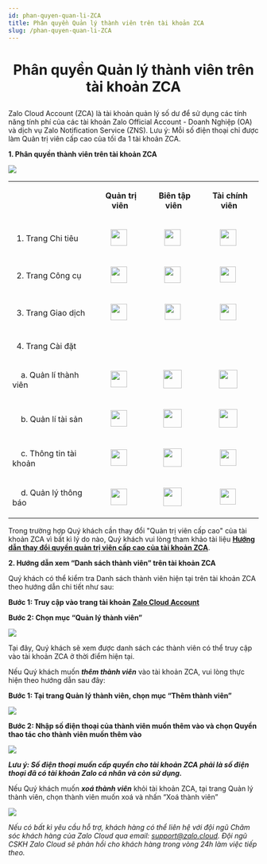 ```yaml
---
id: phan-quyen-quan-li-ZCA
title: Phân quyền Quản lý thành viên trên tài khoản ZCA
slug: /phan-quyen-quan-li-ZCA
---
```


# <p align="center">Phân quyền Quản lý thành viên trên tài khoản ZCA</p>

Zalo Cloud Account (ZCA) là tài khoản quản lý số dư để sử dụng các tính năng tính phí của các tài khoản Zalo Official Account - Doanh Nghiệp (OA) và dịch vụ Zalo Notification Service (ZNS). Lưu ý: Mỗi số điện thoại chỉ được làm Quản trị viên cấp cao của tối đa 1 tài khoản ZCA.

**1. Phân quyền thành viên trên tài khoản ZCA**

<p style={{ textAlign: "center" }}>
  <img src="https://stc-oa.zdn.vn/uploads/2024/09/22/bdcd27f2eb655ba929cf7d83cb28e7f2.png" />
</p>

<table>
  <tbody>
    <tr>
      <td>
        <p style="margin-left:0px;">&nbsp;</p>
      </td>
      <td>
        <p style="margin-left:0px;text-align:center;">
          <strong>Quản trị viên&nbsp;</strong>
        </p>
      </td>
      <td>
        <p style="margin-left:0px;text-align:center;">
          <strong>Biên tập viên&nbsp;</strong>
        </p>
      </td>
      <td>
        <p style="margin-left:0px;text-align:center;">
          <strong>Tài chính viên&nbsp;</strong>
        </p>
      </td>
    </tr>
    <tr>
      <td>
        <p style="margin-left:0px;">&nbsp; 1. Trang Chi tiêu&nbsp;</p>
      </td>
      <td>
        <p style="margin-left:0px;text-align:center;">
          <img
            class="image_resized"
            style="width:33px;"
            src="https://stc-oa.zdn.vn/uploads/9fd7f853937e4a15936125e6533f7f8d.png"
          />
          &nbsp;
        </p>
      </td>
      <td>
        <p style="margin-left:0px;text-align:center;">
          <img
            class="image_resized"
            style="width:33px;"
            src="https://stc-oa.zdn.vn/uploads/4f9d2a1baa6d4be6b8286c4bcb80dabb.png"
          />
          &nbsp;
        </p>
      </td>
      <td>
        <p style="margin-left:0px;text-align:center;">
          <img
            class="image_resized"
            style="width:33px;"
            src="https://stc-oa.zdn.vn/uploads/a308b2248ad2ad801cb41633f0addc91.png"
          />
          &nbsp;
        </p>
      </td>
    </tr>
    <tr>
      <td>
        <p style="margin-left:0px;">&nbsp; 2. Trang Công cụ&nbsp;</p>
      </td>
      <td>
        <p style="margin-left:0px;text-align:center;">
          <img
            class="image_resized"
            style="width:33px;"
            src="https://stc-oa.zdn.vn/uploads/23743bef16f5219a150f40d8cf86ab81.png"
          />
          &nbsp;
        </p>
      </td>
      <td>
        <p style="margin-left:0px;text-align:center;">
          <img
            class="image_resized"
            style="width:33px;"
            src="https://stc-oa.zdn.vn/uploads/aa24725fb50f2a2d2018fb3194eedf90.png"
          />
          &nbsp;
        </p>
      </td>
      <td>
        <p style="margin-left:0px;text-align:center;">
          <img
            class="image_resized"
            style="width:32px;"
            src="https://stc-oa.zdn.vn/uploads/60561b029e949a0823aa6233da248d59.png"
          />
          &nbsp;
        </p>
      </td>
    </tr>
    <tr>
      <td>
        <p style="margin-left:0px;">&nbsp; 3. Trang Giao dịch&nbsp;</p>
      </td>
      <td>
        <p style="margin-left:0px;text-align:center;">
          <img
            class="image_resized"
            style="width:33px;"
            src="https://stc-oa.zdn.vn/uploads/ec8693532e2316f289a2b93ee87c1fa6.png"
          />
          &nbsp;
        </p>
      </td>
      <td>
        <p style="margin-left:0px;text-align:center;">
          <img
            class="image_resized"
            style="width:32px;"
            src="https://stc-oa.zdn.vn/uploads/70b6e801e7bb1a9ad8a2493275ae9552.png"
          />
          &nbsp;
        </p>
      </td>
      <td>
        <p style="margin-left:0px;text-align:center;">
          <img
            class="image_resized"
            style="width:33px;"
            src="https://stc-oa.zdn.vn/uploads/151761d87bc36a1b9877df5c39faf536.png"
          />
          &nbsp;
        </p>
      </td>
    </tr>
    <tr>
      <td>
        <p style="margin-left:0px;">&nbsp; 4. Trang Cài đặt&nbsp;</p>
      </td>
      <td>
        <p style="margin-left:0px;text-align:center;">&nbsp;</p>
      </td>
      <td>
        <p style="margin-left:0px;text-align:center;">&nbsp;</p>
      </td>
      <td>
        <p style="margin-left:0px;text-align:center;">&nbsp;</p>
      </td>
    </tr>
    <tr>
      <td>
        <p style="margin-left:0px;">
          &nbsp; &nbsp; a. Quản lí thành viên&nbsp;
        </p>
      </td>
      <td>
        <p style="margin-left:0px;text-align:center;">
          <img
            class="image_resized"
            style="width:33px;"
            src="https://stc-oa.zdn.vn/uploads/7c2b92957c0ba3276e6d546e5f1d5c9d.png"
          />
          &nbsp;
        </p>
      </td>
      <td>
        <p style="margin-left:0px;text-align:center;">
          <img
            class="image_resized"
            style="width:37px;"
            src="https://stc-oa.zdn.vn/uploads/15760ca95b25823676729f505e993a01.png"
          />
          &nbsp;
        </p>
      </td>
      <td>
        <p style="margin-left:0px;text-align:center;">
          <img
            class="image_resized"
            style="width:37px;"
            src="https://stc-oa.zdn.vn/uploads/a6fb73675391e04f907d0b2e70562197.png"
          />
          &nbsp;
        </p>
      </td>
    </tr>
    <tr>
      <td>
        <p style="margin-left:0px;">&nbsp; &nbsp; b. Quản lí tài sản&nbsp;</p>
      </td>
      <td>
        <p style="margin-left:0px;text-align:center;">
          <img
            class="image_resized"
            style="width:33px;"
            src="https://stc-oa.zdn.vn/uploads/7fc8723d41bb938c0d03a375e4cc202a.png"
          />
          &nbsp;
        </p>
      </td>
      <td>
        <p style="margin-left:0px;text-align:center;">
          <img
            class="image_resized"
            style="width:37px;"
            src="https://stc-oa.zdn.vn/uploads/48bb0551e0abf46fce0ed7253128e8d1.png"
          />
          &nbsp;
        </p>
      </td>
      <td>
        <p style="margin-left:0px;text-align:center;">
          <img
            class="image_resized"
            style="width:37px;"
            src="https://stc-oa.zdn.vn/uploads/3ff048202db6166c6ed7a16c9e414897.png"
          />
          &nbsp;
        </p>
      </td>
    </tr>
    <tr>
      <td>
        <p style="margin-left:0px;">
          &nbsp; &nbsp; c. Thông tin tài khoản&nbsp;
        </p>
      </td>
      <td>
        <p style="margin-left:0px;text-align:center;">
          <img
            class="image_resized"
            style="width:33px;"
            src="https://stc-oa.zdn.vn/uploads/0d34707252c9bf6d186f34fed3b59596.png"
          />
          &nbsp;
        </p>
      </td>
      <td>
        <p style="margin-left:0px;text-align:center;">
          <img
            class="image_resized"
            style="width:37px;"
            src="https://stc-oa.zdn.vn/uploads/09d4ebcae1fe43bbbf60aacade34b34e.png"
          />
          &nbsp;
        </p>
      </td>
      <td>
        <p style="margin-left:0px;text-align:center;">
          <img
            class="image_resized"
            style="width:33px;"
            src="https://stc-oa.zdn.vn/uploads/e33c10d6e91f32386664e252402440ef.png"
          />
          &nbsp;
        </p>
      </td>
    </tr>
    <tr>
      <td>
        <p style="margin-left:0px;">&nbsp; &nbsp; d. Quản lý thông báo&nbsp;</p>
      </td>
      <td>
        <p style="margin-left:0px;text-align:center;">
          <img
            class="image_resized"
            style="width:33px;"
            src="https://stc-oa.zdn.vn/uploads/3da9b5918bf266ea870cbbe08ec74248.png"
          />
          &nbsp;
        </p>
      </td>
      <td>
        <p style="margin-left:0px;text-align:center;">
          <img
            class="image_resized"
            style="width:37px;"
            src="https://stc-oa.zdn.vn/uploads/d6181f839560d06828094cdc8a3fe890.png"
          />
          &nbsp;
        </p>
      </td>
      <td>
        <p style="margin-left:0px;text-align:center;">
          <img
            class="image_resized"
            style="width:32px;"
            src="https://stc-oa.zdn.vn/uploads/85de483fe0272e16148e02c241d812b7.png"
          />
          &nbsp;
        </p>
      </td>
    </tr>
  </tbody>
</table>

Trong trường hợp Quý khách cần thay đổi "Quản trị viên cấp cao" của tài khoản ZCA vì bất kì lý do nào, Quý khách vui lòng tham khảo tài liệu [**Hướng dẫn thay đổi quyền quản trị viên cấp cao của tài khoản ZCA**](https://zalo.cloud/blog/huong-dan-thay-doi-quyen-quan-tri-vien-cap-cao-cua-tai-khoan-zca/z4ujvknzjwbnqavdkj).

**2. Hướng dẫn xem “Danh sách thành viên” trên tài khoản ZCA**

Quý khách có thể kiểm tra Danh sách thành viên hiện tại trên tài khoản ZCA theo hướng dẫn chi tiết như sau:

**Bước 1: Truy cập vào trang tài khoản** [**Zalo Cloud Account**](https://account.zalo.cloud/spending/overview)

**Bước 2: Chọn mục “Quản lý thành viên”**

![](https://stc-oa.zdn.vn/uploads/a6d74badcc87bc2d34179069b69966be.png)

Tại đây, Quý khách sẽ xem được danh sách các thành viên có thể truy cập vào tài khoản ZCA ở thời điểm hiện tại.

Nếu Quý khách muốn _**thêm thành viên**_ vào tài khoản ZCA, vui lòng thực hiện theo hướng dẫn sau đây:

**Bước 1: Tại trang Quản lý thành viên, chọn mục “Thêm thành viên”**

![](https://stc-oa.zdn.vn/uploads/7f178bf2fba824968a638e03b64e2630.png)

**Bước 2: Nhập số điện thoại của thành viên muốn thêm vào và chọn Quyền thao tác cho thành viên muốn thêm vào**

![](https://stc-oa.zdn.vn/uploads/27a94b9d1925fc703dc6e1d884b87b91.png)

_**Lưu ý: Số điện thoại muốn cấp quyền cho tài khoản ZCA phải là số điện thoại đã có tài khoản Zalo cá nhân và còn sử dụng.**_

Nếu Quý khách muốn _**xoá thành viên**_ khỏi tài khoản ZCA, tại trang Quản lý thành viên, chọn thành viên muốn xoá và nhấn “Xoá thành viên”

![](https://stc-oa.zdn.vn/uploads/9ef00ab2b87152f3d5290ea3e2edebb9.png)

_Nếu có bất kì yêu cầu hỗ trợ, khách hàng có thể liên hệ với đội ngũ Chăm sóc khách hàng của Zalo Cloud qua email:_ [_support@zalo.cloud_](mailto:support@zalo.cloud)_. Đội ngũ CSKH Zalo Cloud sẽ phản hồi cho khách hàng trong vòng 24h làm việc tiếp theo._
